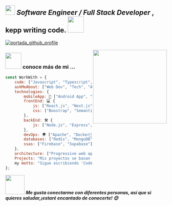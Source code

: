 <h2> <span><em><img src="https://media.giphy.com/media/WUlplcMpOCEmTGBtBW/giphy.gif" width="30"> Software Engineer / Full Stack Developer
</em></span>, kepp writing code. <img src="https://media.giphy.com/media/12oufCB0MyZ1Go/giphy.gif" width="50"></h2>

[![portada_github_profile](https://media.giphy.com/media/v1.Y2lkPTc5MGI3NjExOWU2ZGRjN2Y0MThkNjYwYWIwMzZhNmYwZjkzODc0ZTdmMWEyODczMiZjdD1n/TKh6HiyVtgUox3yDyJ/giphy.gif)](https://www.youtube.com/@andrescoellogoyes)

<img align='right' src="https://media.giphy.com/media/M9gbBd9nbDrOTu1Mqx/giphy.gif" width="230">


### <img src="https://media.giphy.com/media/VgCDAzcKvsR6OM0uWg/giphy.gif" width="50"> conoce más de mi ...  

```javascript
const WorkWith = {
    code: ["Javascript", "Typescript", "SQL, "Python", "PHP"],
    askMeAbout: ["Web Dev", "Tech", "App Mobile", "Tutor"],
    technologies: {
        mobileApp: 📱 ["Android App", "Ract Native", "Flutter"],
        frontEnd: 💻 {
            js: ["React.js", "Next.js", "Redux", "Vue.js", "Graphql"],
            css: ["Boostrap", "Semantic UI", "uk-animation", "Ant Design", "Material UI", "Tailwind"]
        },
        backEnd: 🛠 {
            js: ["Node.js", "Express", "Graphql", "Hapi.js", "Jwt", "Meteor.js", "Hono.js", "Nest.js"]
        },
        devOps: 🌍 ["Apache", "Docker🐳", "Nginx", "CI/CD"],
        databases: ["Redis", "MongoDB", "MySql", "PostgreSql" "Sql Server"],
        ssas: ["Firebase", "Supabase"]
    },
    architecture: ["Progressive web applications", "Single page applications", "Server side rendering"],
    Projects: "Mis proyectos se basan principalmente en internet con tecnologias web, aun que aveces desarrollo algo diferente para setup o mobile",
    my motto: "Sigue escribiendo 'Code', no se trata de solo sentarte ah escribir codigo, pero aveces se entiendo mucho mejor las cosas cuando se empieza hacer y darle formar con el trascurrir el tiempo. ( Las ideas no vienen completamente formadas, solo se vuelven claras cuando trabajas en ellas, SOLO TIENES QUE EMPEZAR ) Mark Zuckerberg "
};
```

<img src="https://media.giphy.com/media/LnQjpWaON8nhr21vNW/giphy.gif" width="60"> <em><b>Me gusta conectarme con diferentes personas, así que si quieres saludar,<b>¡estaré encantado de conocerte!</b> 😊</em>
